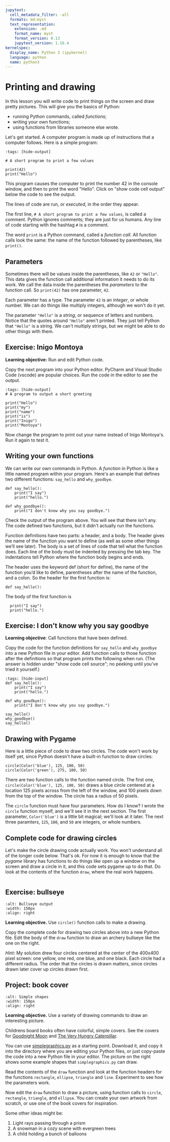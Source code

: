```yaml
---
jupytext:
  cell_metadata_filter: -all
  formats: md:myst
  text_representation:
    extension: .md
    format_name: myst
    format_version: 0.13
    jupytext_version: 1.16.4
kernelspec:
  display_name: Python 3 (ipykernel)
  language: python
  name: python3
---
```



# Printing and drawing

In this lesson you will write code to print things on the screen and draw pretty pictures. This will give you the basics of Python: 

* running Python commands, called *functions*; 
* writing your own functions;
* using functions from libraries someone else wrote.

Let's get started. A computer program is made up of instructions that a computer follows. Here is a simple program:

```{code-cell}
:tags: [hide-output]

# A short program to print a few values

print(42)
print("Hello")
```

This program causes the computer to print the number 42 in the console window, and then to print the word "Hello". Click on "show code cell output" below the code to see the output. 

The lines of code are run, or *executed*, in the order they appear. 

The first line, `# A short program to print a few values`, is called a comment. Python ignores comments; they are just for us humans. Any line of code starting with the hashtag `#` is a comment.

The word `print` is a Python command, called a *function call*. All function calls look the same: the name of the function followed by parentheses, like `print()`. 

## Parameters

Sometimes there will be values inside the parentheses, like `42` or `"Hello"`. This data gives the function call additional information it needs to do its work. We call the data inside the parentheses the *parameters* to the function call. So `print(42)` has one parameter, `42`.

Each parameter has a type. The parameter `42` is an *integer*, or whole number. We can do things like multiply integers, although we won't do it yet.

The parameter `"Hello"` is a *string*, or sequence of letters and numbers. Notice that the quotes around `"Hello"` aren't printed. They just tell Python that `"Hello"` is a string. We can't multiply strings, but we might be able to do other things with them.  

## Exercise: Inigo Montoya

**Learning objective:** Run and edit Python code.

Copy the next program into your Python editor. PyCharm and Visual Studio Code (vscode) are popular choices. Run the code in the editor to see the output.

```{code-cell}
:tags: [hide-output]
# A program to output a short greeting

print("Hello")
print("my")
print("name")
print("is")
print("Inigo")
print("Montoya")
```

Now change the program to print out your name instead of Inigo Montoya's. Run it again to test it.


## Writing your own functions

We can write our own commands in Python. A *function* in Python is like a little named program within your program. Here's an example that defines two different functions: `say_hello` and `why_goodbye`.

```{code-cell}
def say_hello():
    print("I say")
    print("hello.")

def why_goodbye():
    print("I don't know why you say goodbye.")
```

Check the output of the program above. You will see that there isn't any. The code defined two functions, but it didn't actually run the functions. 

Function definitions have two parts: a header, and a body. The header gives the name of the function you want to define (as well as some other things we’ll see later). The body is a set of lines of code that tell what the function does. Each line of the body must be indented by pressing the tab key. The indentations tell Python where the function body begins and ends.

The header uses the keyword def (short for define), the name of the function you’d like to define, parentheses after the name of the function, and a colon. So the header for the first function is:

```{code-block}
def say_hello():
```

The body of the first function is
```{code-block}
  print("I say")
  print("hello.")
```


## Exercise: I don't know why you say goodbye

**Learning objective**: Call functions that have been defined.

Copy the code for the function definitions for `say_hello` and `why_goodbye` into a new Python file in your editor. Add function calls to those function after the definitions so that program prints the following when run. (The answer is hidden under "show code cell source"; no peeking until you've tried it yourself.)


```{code-cell}
:tags: [hide-input]
def say_hello():
    print("I say")
    print("hello.")

def why_goodbye():
    print("I don't know why you say goodbye.")

say_hello()
why_goodbye()
say_hello()
```

## Drawing with Pygame

Here is a little piece of code to draw two circles. The code won't work by itself yet, since Python doesn't have a built-in function to draw circles:

```{code-block} python3
circle(Color('blue'), 125, 100, 50)
circle(Color('green'), 275, 100, 50)
```

There are two function calls to the function named circle. The first one, `circle(Color('blue'), 125, 100, 50)` draws a blue circle centered at a location 125 pixels across from the left of the window, and 100 pixels down from the top of the window. The circle has a radius of 50 pixels.

The `circle` function must have four parameters. How do I know? I wrote the `circle` function myself, and we'll see it in the next section. The first parameter, `Color('blue')` is a little bit magical; we'll look at it later. The next three paramters, `125`, `100`, and `50` are integers, or whole numbers.

## Complete code for drawing circles

Let's make the circle drawing code actually work. You won't understand all of the longer code below. That's ok. For now it is enough to know that the *pygame* library has functions to do things like open up a window on the screen and draw a circle in it, and this code sets pygame up to do that. Do look at the contents of the function `draw`, where the real work happens.

```{literalinclude} src/circles_pyg.py
```

<!--
```{code-cell}
:tags: [remove-input]
exec(open("src/circles_mpl.py").read())
```
-->

## Exercise: bullseye

```{image} img/bullseye.png
:alt: Bullseye output
:width: 150px
:align: right
```

**Learning objective.** Use `circle()` function calls to make a drawing.

Copy the complete code for drawing two circles above into a new Python file. Edit the body of the `draw` function to draw an archery bullseye like the one on the right.

*Hint:* My solution drew four circles centered at the center of the 400x400 pixel screen: one yellow, one red, one blue, and one black. Each circle had a different radius. The order that the circles is drawn matters, since circles drawn later cover up circles drawn first. 

## Project: book cover

```{image} img/simple_shapes.png
:alt: Simple shapes
:width: 150px
:align: right
```

**Learning objective.** Use a variety of drawing commands to draw an interesting picture.

Childrens board books often have colorful, simple covers. See the covers for
[Goodnight Moon](https://upload.wikimedia.org/wikipedia/en/5/51/Goodnightmoon.jpg) and [The Very Hungry Caterpillar](https://upload.wikimedia.org/wikipedia/en/b/b5/HungryCaterpillar.JPG).

You can use [simplegraphics.py](src/simplegraphics.py) as a starting point. Download it, and copy it into the directory where you are editing your Python files, or just copy-paste the code into a new Python file in your editor. The picture on the right shows some example shapes that `simplegraphics.py` can draw. 

Read the contents of the `draw` function and look at the function headers for the functions `rectangle`, `ellipse`, `triangle` and `line`. Experiment to see how the parameters work. 

Now edit the `draw` function to draw a picture, using function calls to `circle`, `rectangle`, `triangle`, and `ellipse`. You can create your own artwork from scratch, or use one of the book covers for inspiration.

Some other ideas might be: 

1) Light rays passing through a prism
2) A snowman in a cozy scene with evergreen trees
3) A child holding a bunch of balloons